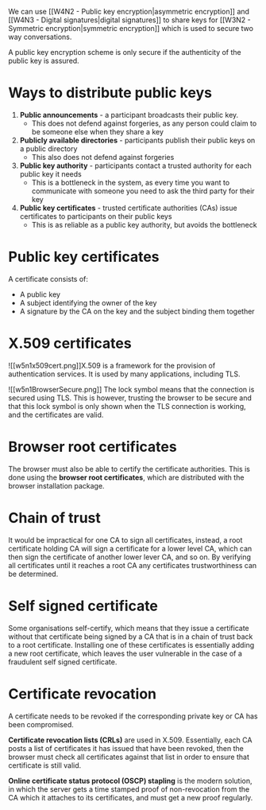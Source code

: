 We can use [[W4N2 - Public key encryption|asymmetric encryption]] and [[W4N3 - Digital signatures|digital signatures]] to share keys for [[W3N2 - Symmetric encryption|symmetric encryption]] which is used to secure two way conversations.

A public key encryption scheme is only secure if the authenticity of the public key is assured.

# Ways to distribute public keys
1. **Public announcements** - a participant broadcasts their public key.
	- This does not defend against forgeries, as any person could claim to be someone else when they share a key
2. **Publicly available directories** - participants publish their public keys on a public directory
	- This also does not defend against forgeries
3. **Public key authority** - participants contact a trusted authority for each public key it needs
	- This is a bottleneck in the system, as every time you want to communicate with someone you need to ask the third party for their key
4. **Public key certificates** - trusted certificate authorities (CAs) issue certificates to participants on their public keys
	- This is as reliable as a public key authority, but avoids the bottleneck

# Public key certificates
A certificate consists of:
- A public key
- A subject identifying the owner of the key
- A signature by the CA on the key and the subject binding them together

# X.509 certificates
![[w5n1x509cert.png]]X.509 is a framework for the provision of authentication services. It is used by many applications, including TLS.

![[w5n1BrowserSecure.png]]
The lock symbol means that the connection is secured using TLS. This is however, trusting the browser to be secure and that this lock symbol is only shown when the TLS connection is working, and the certificates are valid.

# Browser root certificates
The browser must also be able to certify the certificate authorities. This is done using the **browser root certificates**, which are distributed with the browser installation package. 

# Chain of trust
It would be impractical for one CA to sign all certificates, instead, a root certificate holding CA will sign a certificate for a lower level CA, which can then sign the certificate of another lower lever CA, and so on. By verifying all certificates until it reaches a root CA any certificates trustworthiness can be determined.

# Self signed certificate
Some organisations self-certify, which means that they issue a certificate without that certificate being signed by a CA that is in a chain of trust back to a root certificate. Installing one of these certificates is essentially adding a new root certificate, which leaves the user vulnerable in the case of a fraudulent self signed certificate.

# Certificate revocation
A certificate needs to be revoked if the corresponding private key or CA has been compromised.

**Certificate revocation lists (CRLs)** are used in X.509. Essentially, each CA posts a list of certificates it has issued that have been revoked, then the browser must check all certificates against that list in order to ensure that certificate is still valid.

**Online certificate status protocol (OSCP) stapling** is the modern solution, in which the server gets a time stamped proof of non-revocation from the CA which it attaches to its certificates, and must get a new proof regularly.